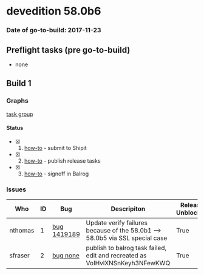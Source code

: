 # devedition 58.0b6

### Date of go-to-build: 2017-11-23

## Preflight tasks (pre go-to-build)
- none

## Build 1  

### Graphs
[task group](https://tools.taskcluster.net/push-inspector/#/fZRmsqbURKePlduQqF-CYQ)


#### Status
- [x] 1.  [how-to](https://wiki.mozilla.org/Release:Release_Automation_on_Mercurial:Starting_a_Release#Submit_to_Ship_It)  - submit to Shipit
- [x] 2.  [how-to](https://github.com/mozilla/releasewarrior/blob/master/how-tos/relpro.md#4-publish-release)  - publish release tasks
- [x] 3.  [how-to](https://github.com/mozilla/releasewarrior/blob/master/how-tos/relpro.md#3-signoffs)  - signoff in Balrog

### Issues
| Who                 | ID               | Bug                                                                 | Descripiton                | Release Unblocked       | Future Threat                |
| ------------------- | ---------------- | ------------------------------------------------------------------- | -------------------------- | ----------------------- | ---------------------------- |
| nthomas  | 1 | [bug 1419189](http://bugzilla/1419189)        | Update verify failures because of the 58.0b1 --> 58.0b5 via SSL special case | True | False |
| sfraser  | 2 | [bug none](http://bugzilla/none)        | publish to balrog task failed, edit and recreated as VoIHvlXNSnKeyh3NFewKWQ | True | False |


